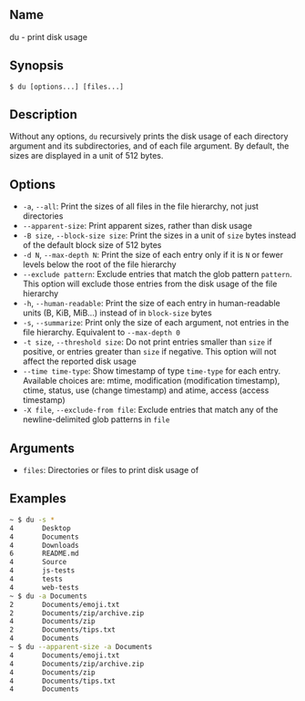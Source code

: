 ## Name

du - print disk usage

## Synopsis

```**sh
$ du [options...] [files...]
```

## Description

Without any options, `du` recursively prints the disk usage of each directory argument and its subdirectories, and of each file argument. By default, the sizes are displayed in a unit of 512 bytes.

## Options

* `-a`, `--all`: Print the sizes of all files in the file hierarchy, not just directories
* `--apparent-size`: Print apparent sizes, rather than disk usage
* `-B size`, `--block-size size`: Print the sizes in a unit of `size` bytes instead of the default block size of 512 bytes
* `-d N`, `--max-depth N`: Print the size of each entry only if it is `N` or fewer levels below the root of the file hierarchy
* `--exclude pattern`: Exclude entries that match the glob pattern `pattern`. This option will exclude those entries from the disk usage of the file hierarchy
* `-h`, `--human-readable`: Print the size of each entry in human-readable units (B, KiB, MiB...) instead of in `block-size` bytes
* `-s`, `--summarize`: Print only the size of each argument, not entries in the file hierarchy. Equivalent to `--max-depth 0`
* `-t size`, `--threshold size`: Do not print entries smaller than `size` if positive, or entries greater than `size` if negative. This option will not affect the reported disk usage
* `--time time-type`: Show timestamp of type `time-type` for each entry. Available choices are: mtime, modification (modification timestamp), ctime, status, use (change timestamp) and atime, access (access timestamp)
* `-X file`, `--exclude-from file`: Exclude entries that match any of the newline-delimited glob patterns in `file`

## Arguments

* `files`: Directories or files to print disk usage of

## Examples

```sh
~ $ du -s *
4       Desktop
4       Documents
4       Downloads
6       README.md
4       Source
4       js-tests
4       tests
4       web-tests
~ $ du -a Documents
2       Documents/emoji.txt
2       Documents/zip/archive.zip
4       Documents/zip
2       Documents/tips.txt
4       Documents
~ $ du --apparent-size -a Documents
4       Documents/emoji.txt
4       Documents/zip/archive.zip
4       Documents/zip
4       Documents/tips.txt
4       Documents
```
